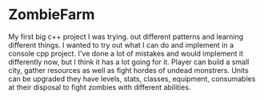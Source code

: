 # ZombieFarm
My first big c++ project
I was trying. out different patterns and learning different things. I wanted to try out what I can do and implement in a console cpp project. I've done a lot of mistakes and would implement it differently now, but I think it has a lot going for it.
Player can build a small city, gather resources as well as fight hordes of undead monstrers.
Units can be upgraded they have levels, stats, classes, equipment, consumables at their disposal to fight zombies with different abilities.

